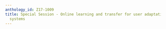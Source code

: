 ```yaml
---
anthology_id: Z17-1009
title: Special Session - Online learning and transfer for user adaptation in dialogue
  systems
---
```

